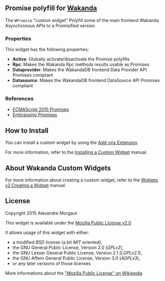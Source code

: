 ## Promise polyfill for [Wakanda](http://wakanda.org)
The `WPromise` "custom widget" Polyfill some of the main frontend Wakanda Asynchronous APIs to a Promisified version

### Properties
This widget has the following properties:

* __Active__: Globally activate/disactivate the Promise polyfills
* __Rpc__: Makes the Wakanda Rpc methods results usable as Promises
* __Dataprovider__: Makes the WakandaDB frontend Data Provider API Promises compliant
* __Datasource__: Makes the WakandaDB frontend DataSource API Promises compliant


### References

* [ECMAScript 2015 Promises](http://people.mozilla.org/~jorendorff/es6-draft.html#sec-promise-constructor)
* [Embrassing Promises](http://javascriptplayground.com/blog/2015/02/promises/)

## How to Install

You can install a custom widget by using the [Add-ons Extension](http://doc.wakanda.org/WakandaStudio/help/Title/en/page4263.html "Add-ons Extension"). 

For more information, refer to the [Installing a Custom Widget](http://doc.wakanda.org/WakandaStudio/help/Title/en/page3869.html#1056003 "Installing a Custom Widget") manual.

## About Wakanda Custom Widgets

For more information about creating a custom widget, refer to the [Widgets v2 Creating a Widget](http://doc.wakanda.org/Wakanda/help/Title/en/page3849.html "Widgets v2 Creating a Widget") manual.

## License

Copyright 2015 Alexandre Morgaut

This widget is available under the [Mozilla Public License v2.0](https://www.mozilla.org/MPL/2.0/)

It allows usage of this widget with either:

* a modified *BSD* license (a bit *MIT* oriented),
* the GNU General Public License, Version 2.0 (*GPLv2*), 
* the GNU Lesser General Public License, Version 2.1 (*LGPLv2.1*), 
* the GNU Affero General Public License, Version 3.0 (*AGPLv3*), 
* or any later versions of those licenses

More informations about the ["Mozilla Public License" on Wikipedia](http://en.wikipedia.org/wiki/Mozilla_Public_License)
